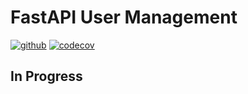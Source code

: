 # FastAPI User Management

[![github](https://github.com/pejmanS21/fastapi-user-management/actions/workflows/test-ci.yml/badge.svg)](https://github.com/pejmanS21/fastapi-user-management/actions)
[![codecov](https://codecov.io/gh/pejmanS21/fastapi-user-management/branch/main/graph/badge.svg?token=L27M1F7P87)](https://codecov.io/gh/pejmanS21/fastapi-user-management)


## In Progress
